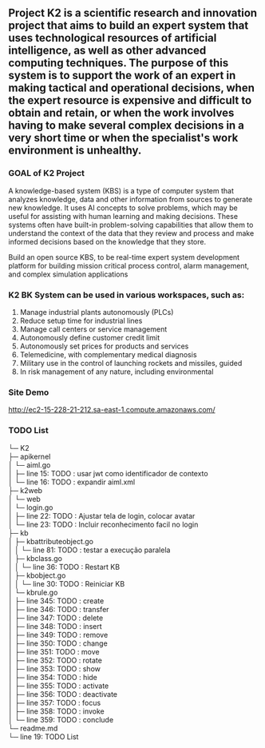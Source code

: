 ## Project K2 is a scientific research and innovation project that aims to build an expert system that uses technological resources of artificial intelligence, as well as other advanced computing techniques. The purpose of this system is to support the work of an expert in making tactical and operational decisions, when the expert resource is expensive and difficult to obtain and retain, or when the work involves having to make several complex decisions in a very short time or when the specialist's work environment is unhealthy.


### GOAL of K2 Project
A knowledge-based system (KBS) is a type of computer system that analyzes knowledge, data and other information from sources to generate new knowledge. It uses AI concepts to solve problems, which may be useful for assisting with human learning and making decisions. These systems often have built-in problem-solving capabilities that allow them to understand the context of the data that they review and process and make informed decisions based on the knowledge that they store.

Build an open source KBS, to be real-time expert system development platform for building mission critical process control, alarm management, and complex simulation applications

### K2 BK System can be used in various workspaces, such as:
1. Manage industrial plants autonomously (PLCs)
2. Reduce setup time for industrial lines
3. Manage call centers or service management
4. Autonomously define customer credit limit
5. Autonomously set prices for products and services
6. Telemedicine, with complementary medical diagnosis
7. Military use in the control of launching rockets and missiles, guided
8. In risk management of any nature, including environmental

### Site Demo
http://ec2-15-228-21-212.sa-east-1.compute.amazonaws.com/




### TODO List
└─ K2
		<br/>
   ├─ apikernel
		<br/>
   │  └─ aiml.go
		<br/>
   │     ├─ line 15: TODO : usar jwt como identificador de contexto
		<br/>
   │     └─ line 16: TODO : expandir aiml.xml
		<br/>
   ├─ k2web
		<br/>
   │  └─ web
		<br/>
   │     └─ login.go
		<br/>
   │        ├─ line 22: TODO : Ajustar tela de login, colocar avatar
		<br/>
   │        └─ line 23: TODO : Incluir reconhecimento facil no login
		<br/>
   ├─ kb
		<br/>
   │  ├─ kbattributeobject.go
		<br/>
   │  │  └─ line 81: TODO : testar a execução paralela
		<br/>
   │  ├─ kbclass.go
		<br/>
   │  │  └─ line 36: TODO : Restart KB
		<br/>
   │  ├─ kbobject.go
		<br/>
   │  │  └─ line 30: TODO : Reiniciar KB
		<br/>
   │  └─ kbrule.go
		<br/>
   │     ├─ line 345: TODO : create
		<br/>
   │     ├─ line 346: TODO : transfer
		<br/>
   │     ├─ line 347: TODO : delete
		<br/>
   │     ├─ line 348: TODO : insert
		<br/>
   │     ├─ line 349: TODO : remove
		<br/>
   │     ├─ line 350: TODO : change
		<br/>
   │     ├─ line 351: TODO : move
		<br/>
   │     ├─ line 352: TODO : rotate
		<br/>
   │     ├─ line 353: TODO : show
		<br/>
   │     ├─ line 354: TODO : hide
		<br/>
   │     ├─ line 355: TODO : activate
		<br/>
   │     ├─ line 356: TODO : deactivate
		<br/>
   │     ├─ line 357: TODO : focus
		<br/>
   │     ├─ line 358: TODO : invoke
		<br/>
   │     └─ line 359: TODO : conclude
		<br/>
   └─ readme.md
		<br/>
      └─ line 19: TODO List
		<br/>